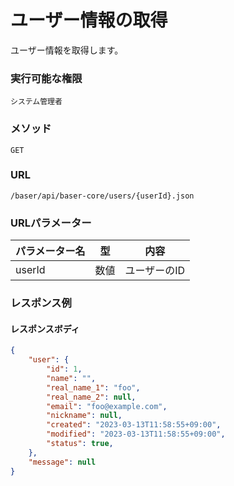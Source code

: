 # ユーザー情報の取得

ユーザー情報を取得します。

### 実行可能な権限
```
システム管理者
```

### メソッド
```
GET
```
 
### URL
```
/baser/api/baser-core/users/{userId}.json
``` 

### URLパラメーター

| パラメーター名       | 型   | 内容                   |
|---------------|-----|----------------------|
| userId        | 数値  | ユーザーのID              |

### レスポンス例
#### レスポンスボディ
```json
{
    "user": {
        "id": 1,
        "name": "",
        "real_name_1": "foo",
        "real_name_2": null,
        "email": "foo@example.com",
        "nickname": null,
        "created": "2023-03-13T11:58:55+09:00",
        "modified": "2023-03-13T11:58:55+09:00",
        "status": true,
    },
    "message": null
}
```
